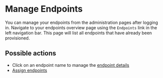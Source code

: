 # Manage Endpoints

You can manage your endpoints from the administration pages after logging in. Navigate to your endpoints overview page using the `Endpoints` link in the left navigation bar. This page will list all endpoints that have already been provisioned.

## Possible actions

* Click on an endpoint name to manage the [endpoint details](/documentation/connectivity/endpoint-details)
* [Assign endpoints](/documentation/connectivity/endpoints-assign)
